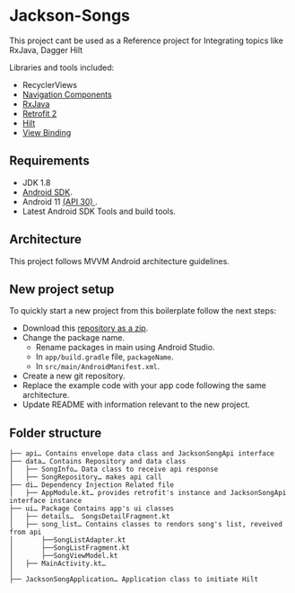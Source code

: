 # Jackson-Songs
This project cant be used as a Reference project for Integrating topics like RxJava, Dagger Hilt

Libraries and tools included:
- RecyclerViews
- [Navigation Components](https://developer.android.com/guide/navigation)
- [RxJava](https://github.com/ReactiveX/RxJava)
- [Retrofit 2](http://square.github.io/retrofit/)
- [Hilt](https://developer.android.com/codelabs/android-hilt#0)
- [View Binding](https://developer.android.com/topic/libraries/view-binding)


## Requirements

- JDK 1.8
- [Android SDK](http://developer.android.com/sdk/index.html).
- Android 11 [(API 30) ](http://developer.android.com/tools/revisions/platforms.html).
- Latest Android SDK Tools and build tools.

## Architecture

This project follows MVVM Android architecture guidelines.

## New project setup 

To quickly start a new project from this boilerplate follow the next steps:

* Download this [repository as a zip](https://github.com/sahilgarg90/AndroidBoilerPlate/archive/master.zip).
* Change the package name. 
  * Rename packages in main using Android Studio.
  * In `app/build.gradle` file, `packageName`.
  * In `src/main/AndroidManifest.xml`.
* Create a new git repository.
* Replace the example code with your app code following the same architecture.
* Update README with information relevant to the new project.



## Folder structure
```
├── api… Contains envelope data class and JacksonSongApi interface
├── data… Contains Repository and data class
│   ├── SongInfo… Data class to receive api response
│   ├── SongRepository… makes api call
├── di… Dependency Injection Related file
│   ├── AppModule.kt… provides retrofit's instance and JacksonSongApi interface instance
├── ui… Package Contains app's ui classes
│   ├── details…  SongsDetailFragment.kt
│   ├── song_list… Contains classes to rendors song's list, reveived from api
│       ├──SongListAdapter.kt
│       ├──SongListFragment.kt
│       ├──SongViewModel.kt
│   ├── MainActivity.kt… 
│   
├── JacksonSongApplication… Application class to initiate Hilt

```


